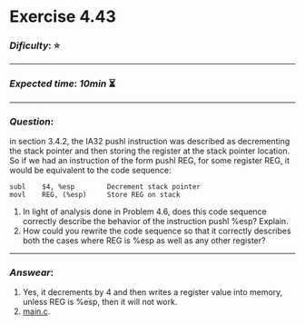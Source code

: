 Exercise 4.43
==============

### ***Dificulty***: :star:

---

### ***Expected time***: ***10min*** :hourglass_flowing_sand:

---

### ***Question***:
in section 3.4.2, the IA32 pushl instruction was described as decrementing the stack pointer and then storing the register at the stack pointer location. So if we had an instruction of the form pushl REG, for some register REG, it would be equivalent to the code sequence:  

```
subl	$4, %esp		Decrement stack pointer
movl	REG, (%esp)		Store REG on stack
```  

1. In light of analysis done in Problem 4.6, does this code sequence correctly describe the behavior of the instruction pushl %esp? Explain.
2. How could you rewrite the code sequence so that it correctly describes both the cases where REG is %esp as well as any other register? 

---  

### ***Answear***:  

1. Yes, it decrements by 4 and then writes a register value into memory, unless REG is %esp, then it will not work.  
2. [main.c](./main.c).


